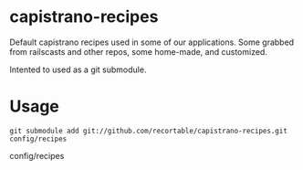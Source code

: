 capistrano-recipes
==================

Default capistrano recipes used in some of our applications. Some
grabbed from railscasts and other repos, some home-made, and customized.

Intented to used as a git submodule.

# Usage

    git submodule add git://github.com/recortable/capistrano-recipes.git config/recipes
config/recipes
